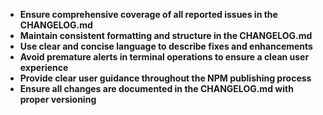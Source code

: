 - **Ensure comprehensive coverage of all reported issues in the CHANGELOG.md**
- **Maintain consistent formatting and structure in the CHANGELOG.md**
- **Use clear and concise language to describe fixes and enhancements**
- **Avoid premature alerts in terminal operations to ensure a clean user experience**
- **Provide clear user guidance throughout the NPM publishing process**
- **Ensure all changes are documented in the CHANGELOG.md with proper versioning**